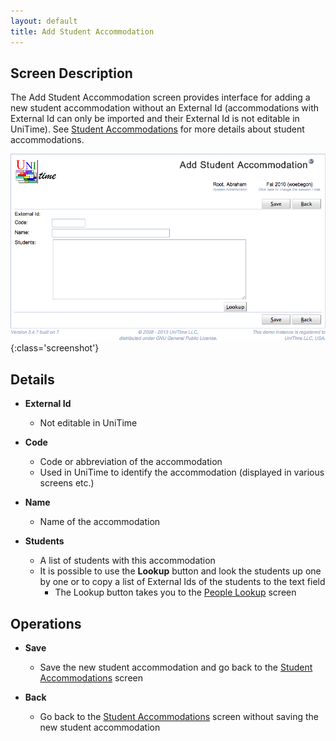 ```yaml
---
layout: default
title: Add Student Accommodation
---
```



## Screen Description

The Add Student Accommodation screen provides interface for adding a new student accommodation without an External Id (accommodations with External Id can only be imported and their External Id is not editable in UniTime). See [Student Accommodations](student-accommodations) for more details about student accommodations.

![Add Student Accommodation](images/add-student-accommodation-1.png){:class='screenshot'}

## Details

* **External Id**
	* Not editable in UniTime

* **Code**
	* Code or abbreviation of the accommodation 
	* Used in UniTime to identify the accommodation (displayed in various screens etc.)

* **Name**
	* Name of the accommodation

* **Students**
	* A list of students with this accommodation
	* It is possible to use the **Lookup** button and look the students up one by one or to copy a list of External Ids of the students to the text field
		* The Lookup button takes you to the [People Lookup](people-lookup) screen

## Operations

* **Save**
	* Save the new student accommodation and go back to the [Student Accommodations](student-accommodations) screen

* **Back**
	* Go back to the [Student Accommodations](student-accommodations) screen without saving the new student accommodation

